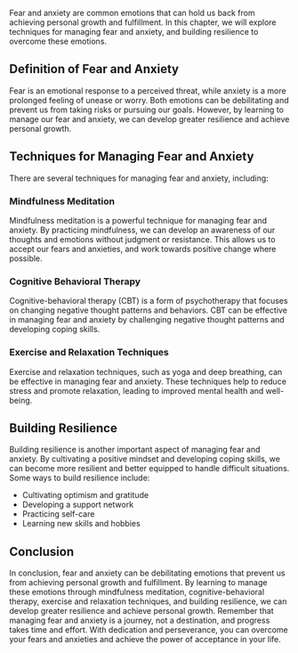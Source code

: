 
Fear and anxiety are common emotions that can hold us back from achieving personal growth and fulfillment. In this chapter, we will explore techniques for managing fear and anxiety, and building resilience to overcome these emotions.

Definition of Fear and Anxiety
------------------------------

Fear is an emotional response to a perceived threat, while anxiety is a more prolonged feeling of unease or worry. Both emotions can be debilitating and prevent us from taking risks or pursuing our goals. However, by learning to manage our fear and anxiety, we can develop greater resilience and achieve personal growth.

Techniques for Managing Fear and Anxiety
----------------------------------------

There are several techniques for managing fear and anxiety, including:

### Mindfulness Meditation

Mindfulness meditation is a powerful technique for managing fear and anxiety. By practicing mindfulness, we can develop an awareness of our thoughts and emotions without judgment or resistance. This allows us to accept our fears and anxieties, and work towards positive change where possible.

### Cognitive Behavioral Therapy

Cognitive-behavioral therapy (CBT) is a form of psychotherapy that focuses on changing negative thought patterns and behaviors. CBT can be effective in managing fear and anxiety by challenging negative thought patterns and developing coping skills.

### Exercise and Relaxation Techniques

Exercise and relaxation techniques, such as yoga and deep breathing, can be effective in managing fear and anxiety. These techniques help to reduce stress and promote relaxation, leading to improved mental health and well-being.

Building Resilience
-------------------

Building resilience is another important aspect of managing fear and anxiety. By cultivating a positive mindset and developing coping skills, we can become more resilient and better equipped to handle difficult situations. Some ways to build resilience include:

* Cultivating optimism and gratitude
* Developing a support network
* Practicing self-care
* Learning new skills and hobbies

Conclusion
----------

In conclusion, fear and anxiety can be debilitating emotions that prevent us from achieving personal growth and fulfillment. By learning to manage these emotions through mindfulness meditation, cognitive-behavioral therapy, exercise and relaxation techniques, and building resilience, we can develop greater resilience and achieve personal growth. Remember that managing fear and anxiety is a journey, not a destination, and progress takes time and effort. With dedication and perseverance, you can overcome your fears and anxieties and achieve the power of acceptance in your life.
